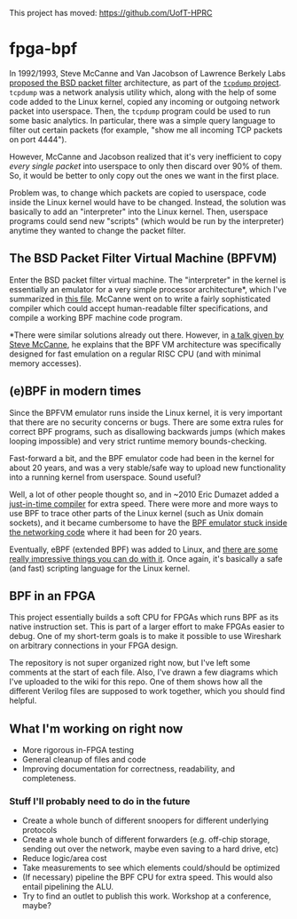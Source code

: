 This project has moved: https://github.com/UofT-HPRC

# fpga-bpf

In 1992/1993, Steve McCanne and Van Jacobson of Lawrence Berkely Labs [proposed the BSD packet filter](https://www.tcpdump.org/papers/bpf-usenix93.pdf) architecture, as part of the [`tcpdump` project](https://www.tcpdump.org/). `tcpdump` was a network analysis utility which, along with the help of some code added to the Linux kernel, copied any incoming or outgoing network packet into userspace. Then, the `tcpdump` program could be used to run some basic analytics. In particular, there was a simple query language to filter out certain packets (for example, "show me all incoming TCP packets on port 4444").

However, McCanne and Jacobson realized that it's very inefficient to copy _every single packet_ into userspace to only then discard over 90% of them. So, it would be better to only copy out the ones we want in the first place.

Problem was, to change which packets are copied to userspace, code inside the Linux kernel would have to be changed. Instead, the solution was basically to add an "interpreter" into the Linux kernel. Then, userspace programs could send new "scripts" (which would be run by the interpreter) anytime they wanted to change the packet filter.

## The BSD Packet Filter Virtual Machine (BPFVM)

Enter the BSD packet filter virtual machine. The "interpreter" in  the kernel is essentially an emulator for a very simple processor architecture*, which I've summarized in [this file](BPFVM.txt). McCanne went on to write a fairly sophisticated compiler which could accept human-readable filter specifications, and compile a working BPF machine code program.

*There were similar solutions already out there. However, in [a talk given by Steve McCanne](https://www.youtube.com/watch?v=XHlqIqPvKw8), he explains that the BPF VM architecture was specifically designed for fast emulation on a regular RISC CPU (and with minimal memory accesses).

## (e)BPF in modern times

Since the BPFVM emulator runs inside the Linux kernel, it is very important that there are no security concerns or bugs. There are some extra rules for correct BPF programs, such as disallowing backwards jumps (which makes looping impossible) and very strict runtime memory bounds-checking.

Fast-forward a bit, and the BPF emulator code had been in the kernel for about 20 years, and was a very stable/safe way to upload new functionality into a running kernel from userspace. Sound useful?

Well, a lot of other people thought so, and in ~2010 Eric Dumazet added a [just-in-time compiler](https://lwn.net/Articles/437981/) for extra speed. There were more and more ways to use BPF to trace other parts of the Linux kernel (such as Unix domain sockets), and it became cumbersome to have the [BPF emulator stuck inside the networking code](https://lwn.net/Articles/599755/) where it had been for 20 years.

Eventually, eBPF (extended BPF) was added to Linux, and [there are some really impressive things you can do with it](https://www.youtube.com/watch?v=JRFNIKUROPE). Once again, it's basically a safe (and fast) scripting language for the Linux kernel.

## BPF in an FPGA

This project essentially builds a soft CPU for FPGAs which runs BPF as its native instruction set. This is part of a larger effort to make FPGAs easier to debug. One of my short-term goals is to make it possible to use Wireshark on arbitrary connections in your FPGA design.

The repository is not super organized right now, but I've left some comments at the start of each file. Also, I've drawn a few diagrams which I've uploaded to the wiki for this repo. One of them shows how all the different Verilog files are supposed to work together, which you should find helpful.

## What I'm working on right now

- More rigorous in-FPGA testing
- General cleanup of files and code
- Improving documentation for correctness, readability, and completeness.

### Stuff I'll probably need to do in the future

- Create a whole bunch of different snoopers for different underlying protocols
- Create a whole bunch of different forwarders (e.g. off-chip storage, sending out over the network, maybe even saving to a hard drive, etc)
- Reduce logic/area cost
- Take measurements to see which elements could/should be optimized
- (If necessary) pipeline the BPF CPU for extra speed. This would also entail pipelining the ALU.
- Try to find an outlet to publish this work. Workshop at a conference, maybe?
